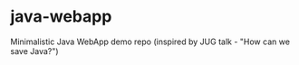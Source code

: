java-webapp
===========

Minimalistic Java WebApp demo repo (inspired by JUG talk - "How can we save Java?")
